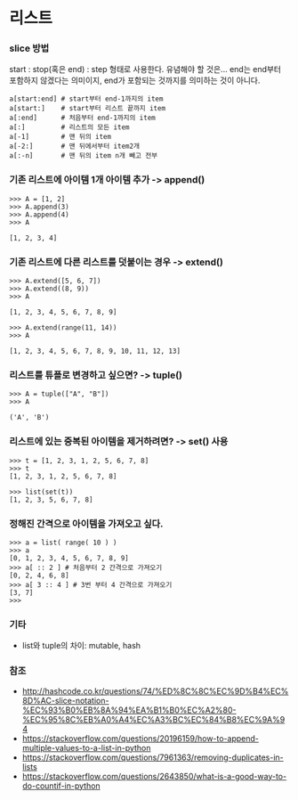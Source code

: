 # 리스트

### slice 방법
start : stop(혹은 end) : step 형태로 사용한다.
유념해야 할 것은... end는 end부터 포함하지 않겠다는 의미이지, end가 포함되는 것까지를 의미하는 것이 아니다.
```pythonregexp
a[start:end] # start부터 end-1까지의 item
a[start:]    # start부터 리스트 끝까지 item
a[:end]      # 처음부터 end-1까지의 item
a[:]         # 리스트의 모든 item
a[-1]        # 맨 뒤의 item
a[-2:]       # 맨 뒤에서부터 item2개
a[:-n]       # 맨 뒤의 item n개 빼고 전부
```

### 기존 리스트에 아이템 **1**개 아이템 추가 -> append()
```pythonregexp
>>> A = [1, 2]
>>> A.append(3)
>>> A.append(4)
>>> A

[1, 2, 3, 4]
```

### 기존 리스트에 다른 리스트를 덧붙이는 경우 -> extend()
```pythonregexp
>>> A.extend([5, 6, 7])
>>> A.extend((8, 9))
>>> A

[1, 2, 3, 4, 5, 6, 7, 8, 9]

>>> A.extend(range(11, 14))
>>> A

[1, 2, 3, 4, 5, 6, 7, 8, 9, 10, 11, 12, 13]
```

### 리스트를 튜플로 변경하고 싶으면? -> tuple()
```pythonregexp
>>> A = tuple(["A", "B"])
>>> A

('A', 'B')
```

### 리스트에 있는 중복된 아이템을 제거하려면? -> set() 사용
```pythonregexp
>>> t = [1, 2, 3, 1, 2, 5, 6, 7, 8]
>>> t
[1, 2, 3, 1, 2, 5, 6, 7, 8]

>>> list(set(t))
[1, 2, 3, 5, 6, 7, 8]
```

### 정해진 간격으로 아이템을 가져오고 싶다.
```pythonregexp
>>> a = list( range( 10 ) )
>>> a
[0, 1, 2, 3, 4, 5, 6, 7, 8, 9]
>>> a[ :: 2 ] # 처음부터 2 간격으로 가져오기
[0, 2, 4, 6, 8]
>>> a[ 3 :: 4 ] # 3번 부터 4 간격으로 가져오기
[3, 7]
>>>
```

### 기타
* list와 tuple의 차이: mutable, hash

### 참조
* http://hashcode.co.kr/questions/74/%ED%8C%8C%EC%9D%B4%EC%8D%AC-slice-notation-%EC%93%B0%EB%8A%94%EA%B1%B0%EC%A2%80-%EC%95%8C%EB%A0%A4%EC%A3%BC%EC%84%B8%EC%9A%94
* https://stackoverflow.com/questions/20196159/how-to-append-multiple-values-to-a-list-in-python
* https://stackoverflow.com/questions/7961363/removing-duplicates-in-lists
* https://stackoverflow.com/questions/2643850/what-is-a-good-way-to-do-countif-in-python
